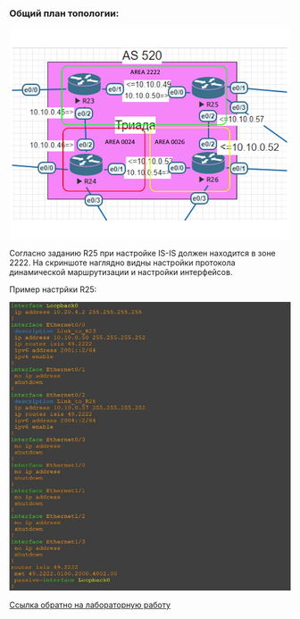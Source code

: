 ### Общий план топологии:
<img src='pic/top.jpg'>

Согласно заданию R25 при настройке IS-IS должен находится в зоне 2222. На скриншоте наглядно видны настройки протокола динамической маршрутизации и настройки интерфейсов.

Пример настрйки R25:  

<img src='pic/r25.JPG'>  

[Ссылка обратно на лабораторную работу](/labs/lab06/README.md#)
